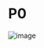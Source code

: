 # P0
![image](https://user-images.githubusercontent.com/101121053/157686253-0c66aeac-e69f-4223-935e-b6977c9729c1.png)
